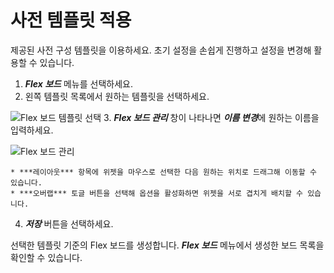 사전 템플릿 적용
=========

제공된 사전 구성 템플릿을 이용하세요. 초기 설정을 손쉽게 진행하고 설정을 변경해 활용할 수 있습니다.

1. ***Flex 보드*** 메뉴를 선택하세요.
2. 왼쪽 템플릿 목록에서 원하는 템플릿을 선택하세요.

![Flex 보드 템플릿 선택](/img/flexboard-template.png)
3. ***Flex 보드 관리*** 창이 나타나면 ***이름 변경***에 원하는 이름을 입력하세요.

![Flex 보드 관리](/img/flexboard-template-window.png)


	* ***레이아웃*** 항목에 위젯을 마우스로 선택한 다음 원하는 위치로 드래그해 이동할 수 있습니다.
	* ***오버랩*** 토글 버튼을 선택해 옵션을 활성화하면 위젯을 서로 겹치게 배치할 수 있습니다.
4. ***저장*** 버튼을 선택하세요.

선택한 템플릿 기준의 Flex 보드를 생성합니다. ***Flex 보드*** 메뉴에 서 생성한 보드 목록을 확인할 수 있습니다.

